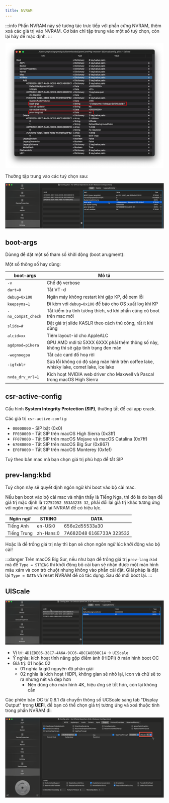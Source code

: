 ```yaml
---
title: NVRAM
---
```


:::info
Phần NVRAM này sẽ tương tác trưc tiếp với phần cứng NVRAM, thêm xoá các giá trị vào NVRAM. Cơ bản chỉ tập trung vào một số tuỳ chọn, còn lại hãy để mặc định.
:::

![xc-nvram.png](/img/docs/opencore-config/xc-nvram.png)

Thường tập trung vào các tuỳ chọn sau:

![occ-nvram-boot-args.png](/img/docs/opencore-config/occ-nvram-boot-args.png)

## boot-args

Dùnng để đặt một số tham số khởi động (boot arugment):

Một số thông số hay dùng:

| boot-args          | Mô tả                                                                                 |
| ------------------ | ------------------------------------------------------------------------------------- |
| `-v`               | Chế độ verbose                                                                        |
| `dart=0`           | Tắt VT-d                                                                              |
| `debug=0x100`      | Ngăn máy không restart khi gặp KP, dễ xem lỗi                                         |
| `keepsyms=1`       | Đi kèm với `debug=0x100` để báo cho OS xuất log khi KP                                |
| `-no_compat_check` | Tắt kiểm tra tính tương thích, vd khi phần cứng cũ boot trên mac mới                  |
| `slide=#`          | Đặt giá trị slide KASLR theo cách thủ công, rất ít khi dùng                           |
| `alcid=xx`         | Tiêm layout-id cho AppleALC                                                           |
| `agdpmod=pikera`   | GPU AMD mới từ 5XXX 6XXX phải thêm thông số này, không thì sẽ gặp tình trạng đen màn  |
| `-wegnoegpu`       | Tắt các card đồ hoạ rời                                                               |
| `-igfxblr`         | Sửa lỗi không có độ sáng màn hình trên coffee lake, whisky lake, comet lake, ice lake |
| `nvda_drv_vrl=1`   | Kích hoạt NVIDIA web driver cho Maxwell và Pascal trong macOS High Sierra             |

## csr-active-config

Cấu hình **System Integrity Protection (SIP)**, thường tắt để cài app crack.

Các giá trị `csr-active-config`:

- `00000000` - SIP bật (0x0)
- `FF030000` - Tắt SIP trên macOS High Sierra (0x3ff)
- `FF070000` - Tắt SIP trên macOS Mojave và macOS Catalina (0x7ff)
- `67080000` - Tắt SIP trên macOS Big Sur (0x867)
- `EF0F0000` - Tắt SIP trên macOS Monterey (0xfef)

Tuỳ theo bản mac mà bạn chọn giá trị phù hợp để tắt SIP

## prev-lang:kbd

Tuỳ chọn này sẽ quyết định ngôn ngữ khi boot vào bộ cài mac.

Nếu bạn boot vào bộ cài mac và nhận thấy là Tiếng Nga, thì đó là do bạn để giá trị mặc định là `72752D52 553A3235 32`, phải đổi lại giá trị khác tương ứng với ngôn ngữ và đặt lại NVRAM để có hiệu lực.

| Ngôn ngữ    | STRING    | DATA                     |
| ----------- | --------- | ------------------------ |
| Tiếng Anh   | en-US:0   | 656e2d55533a30           |
| Tiếng Trung | zh-Hans:0 | 7A682D48 616E733A 323532 |

Hoặc là để trống giá trị này thì bạn sẽ chọn ngôn ngữ lúc khởi động vào bộ cài!

:::danger
Trên macOS Big Sur, nếu như bạn để trống giá trị `prev-lang:kbd` mà để `Type = STRING` thì khởi động bộ cài bạn sẽ nhận được một màn hình màu xám và con trỏ chuột nhưng không vào phần cài đặt. Giải pháp là đặt lại `Type = DATA` và reset NVRAM để có tác dụng. Sau đó mới boot lại.
:::

## UIScale

![occ-nvram-uiscale.png](/img/docs/opencore-config/occ-nvram-uiscale.png)

- Vị trí: `4D1EDE05-38C7-4A6A-9CC6-4BCCA8B38C14` -> `UIScale`
- Ý nghĩa: kích hoạt tính năng gộp điểm ảnh (HiDPI) ở màn hình boot OC
- Giá trị: 01 hoặc 02
  - 01 nghĩa là giữ nguyên độ phân giải
  - 02 nghĩa là kích hoạt HiDPI, không gian sẽ nhỏ lại, icon và chữ sẽ to ra nhưng nét và đẹp hơn
    - Nên dùng cho màn hình 4K, hiệu ứng sẽ tốt hơn, còn lại không cần

Các phiên bản OC từ 0.8.1 đã chuyển thông số UCScale sang tab "Display Output" trong **UEFI**, để bạn có thể chọn giá trị tương ứng và xoá thuộc tính trong phần NVRAM đi:

![occ-uefi-output.png](/img/docs/opencore-config/occ-uefi-output.png)
